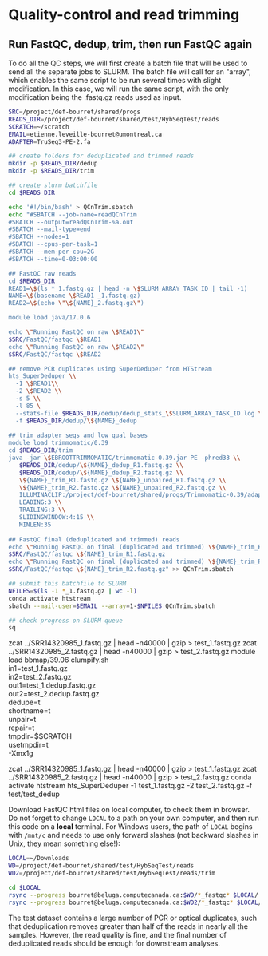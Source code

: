 # Quality-control and read trimming

## Run FastQC, dedup, trim, then run FastQC again

To do all the QC steps, we will first create a batch file that will be used to send all the separate jobs to SLURM. The batch file will call for an "array", which enables the same script to be run several times with slight modification. In this case, we will run the same script, with the only modification being the .fastq.gz reads used as input.
```bash
SRC=/project/def-bourret/shared/progs
READS_DIR=/project/def-bourret/shared/test/HybSeqTest/reads
SCRATCH=~/scratch
EMAIL=etienne.leveille-bourret@umontreal.ca
ADAPTER=TruSeq3-PE-2.fa

## create folders for deduplicated and trimmed reads
mkdir -p $READS_DIR/dedup
mkdir -p $READS_DIR/trim

## create slurm batchfile
cd $READS_DIR

echo '#!/bin/bash' > QCnTrim.sbatch
echo "#SBATCH --job-name=readQCnTrim
#SBATCH --output=readQCnTrim-%a.out
#SBATCH --mail-type=end
#SBATCH --nodes=1
#SBATCH --cpus-per-task=1
#SBATCH --mem-per-cpu=2G
#SBATCH --time=0-03:00:00

## FastQC raw reads
cd $READS_DIR
READ1=\$(ls *_1.fastq.gz | head -n \$SLURM_ARRAY_TASK_ID | tail -1)
NAME=\$(basename \$READ1 _1.fastq.gz)
READ2=\$(echo \"\${NAME}_2.fastq.gz\")

module load java/17.0.6

echo \"Running FastQC on raw \$READ1\"
$SRC/FastQC/fastqc \$READ1
echo \"Running FastQC on raw \$READ2\"
$SRC/FastQC/fastqc \$READ2

## remove PCR duplicates using SuperDeduper from HTStream
hts_SuperDeduper \\
  -1 \$READ1\\
  -2 \$READ2 \\
  -s 5 \\
  -l 85 \
  --stats-file $READS_DIR/dedup/dedup_stats_\$SLURM_ARRAY_TASK_ID.log \\
  -f $READS_DIR/dedup/\${NAME}_dedup
  
## trim adapter seqs and low qual bases
module load trimmomatic/0.39
cd $READS_DIR/trim
java -jar \$EBROOTTRIMMOMATIC/trimmomatic-0.39.jar PE -phred33 \\
   $READS_DIR/dedup/\${NAME}_dedup_R1.fastq.gz \\
   $READS_DIR/dedup/\${NAME}_dedup_R2.fastq.gz \\
   \${NAME}_trim_R1.fastq.gz \${NAME}_unpaired_R1.fastq.gz \\
   \${NAME}_trim_R2.fastq.gz \${NAME}_unpaired_R2.fastq.gz \\
   ILLUMINACLIP:/project/def-bourret/shared/progs/Trimmomatic-0.39/adapters/$ADAPTER:2:30:10:8:TRUE \\
   LEADING:3 \\
   TRAILING:3 \\
   SLIDINGWINDOW:4:15 \\
   MINLEN:35
   
## FastQC final (deduplicated and trimmed) reads
echo \"Running FastQC on final (duplicated and trimmed) \${NAME}_trim_R1.fastq.gz\"
$SRC/FastQC/fastqc \${NAME}_trim_R1.fastq.gz
echo \"Running FastQC on final (duplicated and trimmed) \${NAME}_trim_R2.fastq.gz\"
$SRC/FastQC/fastqc \${NAME}_trim_R2.fastq.gz" >> QCnTrim.sbatch

## submit this batchfile to SLURM
NFILES=$(ls -1 *_1.fastq.gz | wc -l)
conda activate htstream
sbatch --mail-user=$EMAIL --array=1-$NFILES QCnTrim.sbatch

## check progress on SLURM queue
sq

```

zcat ../SRR14320985_1.fastq.gz | head -n40000 | gzip > test_1.fastq.gz
zcat ../SRR14320985_2.fastq.gz | head -n40000 | gzip > test_2.fastq.gz
module load bbmap/39.06
clumpify.sh \
  in1=test_1.fastq.gz \
  in2=test_2.fastq.gz \
  out1=test_1.dedup.fastq.gz \
  out2=test_2.dedup.fastq.gz \
  dedupe=t \
  shortname=t \
  unpair=t \
  repair=t \
  tmpdir=$SCRATCH \
  usetmpdir=t \
  -Xmx1g


zcat ../SRR14320985_1.fastq.gz | head -n40000 | gzip > test_1.fastq.gz
zcat ../SRR14320985_2.fastq.gz | head -n40000 | gzip > test_2.fastq.gz
conda activate htstream
hts_SuperDeduper -1 test_1.fastq.gz -2 test_2.fastq.gz -f test/test_dedup



Download FastQC html files on local computer, to check them in browser. Do not forget to change `LOCAL` to a path on your own computer, and then run this code on a **local** terminal. For Windows users, the path of `LOCAL` begins with `/mnt/c` and needs to use only forward slashes (not backward slashes in Unix, they mean something else!):
```bash
LOCAL=~/Downloads
WD=/project/def-bourret/shared/test/HybSeqTest/reads
WD2=/project/def-bourret/shared/test/HybSeqTest/reads/trim

cd $LOCAL
rsync --progress bourret@beluga.computecanada.ca:$WD/*_fastqc* $LOCAL/.
rsync --progress bourret@beluga.computecanada.ca:$WD2/*_fastqc* $LOCAL/.

```

The test dataset contains a large number of PCR or optical duplicates, such that deduplication removes greater than half of the reads in nearly all the samples. However, the read quality is fine, and the final number of deduplicated reads should be enough for downstream analyses.



